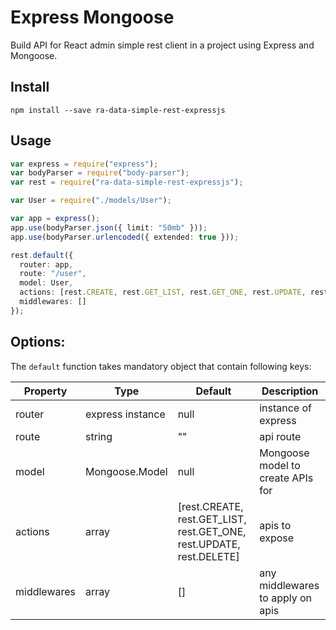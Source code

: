 # Express Mongoose

Build API for React admin simple rest client in a project using Express and Mongoose.

## Install

```
npm install --save ra-data-simple-rest-expressjs
```

## Usage

```ts
var express = require("express");
var bodyParser = require("body-parser");
var rest = require("ra-data-simple-rest-expressjs");

var User = require("./models/User");

var app = express();
app.use(bodyParser.json({ limit: "50mb" }));
app.use(bodyParser.urlencoded({ extended: true }));

rest.default({
  router: app,
  route: "/user",
  model: User,
  actions: [rest.CREATE, rest.GET_LIST, rest.GET_ONE, rest.UPDATE, rest.DELETE],
  middlewares: []
});
```

## Options:

The `default` function takes mandatory object that contain following keys:

| Property    | Type             | Default                                                              | Description                       |
| ----------- | ---------------- | -------------------------------------------------------------------- | --------------------------------- |
| router      | express instance | null                                                                 | instance of express               |
| route       | string           | ""                                                                   | api route                         |
| model       | Mongoose.Model   | null                                                                 | Mongoose model to create APIs for |
| actions     | array            | [rest.CREATE, rest.GET_LIST, rest.GET_ONE, rest.UPDATE, rest.DELETE] | apis to expose                    |
| middlewares | array            | []                                                                   | any middlewares to apply on apis  |
